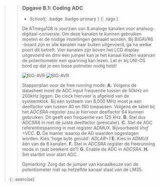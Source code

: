 >> ### Opgave B.1: Coding ADC
>>
>> - *School*{: .badge .badge-primary }
>>{: .tags }
>>
>> De ATmega128 is voorzien van 8 analoge kanalen voor analoog-digitaal-conversie. Om deze kanalen te kunnen gebruiken moeten er de nodige instellingen gemaakt worden.
>> Bij BIGAVR6 –board zijn er alle kanalen naar buiten uitgevoerd, ga na welke poort dit betreft. Vier kanalen zijn boven het LCD display uitgevoerd en dmv een jumper kan je het kanaal kiezen waarvan de potentiometer een spanning kan lezen.
>> Let er bij UNI-DS bord op dat je een losse potmeter nodig hebt!
>>
>> ![BIG-AVR](exercises/images/adc-bigavr.jpg)
>> ![BIG-AVR](exercises/images/schema-adc.png)
>>
>> Stappenplan voor de free running mode:
>> **A.** Volgens de datasheet moet de ADC input frequentie tussen de 50kHz en 200kHz liggen. De clock hiervoor is afgeleid van de systeemklok. Bij een systeem van 8,000 MHz moet je een deelfactor van tussen 40 en 160 toepassen. Volgens de tabel  bij het *ADCSRA*-register zou je hiervoor deelfactor 64 kunnen gebruiken. Dit geeft een frequentie van 125 kHz.
>> **B.** Stel dus *ADCSRA* in met de juiste deelfactor (prescaler).
>> **C.** Stel de ADC referentiespanning in met register *ADMUX*.  Bijvoorbeeld *Vref =VCC*.
>> **D.** De manier waarop de AD waarden opgeslagen worden. Kies 'hoge byte gevuld’: *ADLAR=1*
>> **E.** Kies in *ADMUX* één van de 8 kanalen.
>> **F.** Stel in *ADCSRA* register de freerunning mode in (wat betekent dit?)
>> **G.** Enable de ADC in *ADCSRA*.
>> **H.** Set startbit voor start ADC.
>>
>> Opmerking: Zorg dat de jumper van kanaalkeuze van de potentiometer niet op hetzelfde kanaal staat van de LM35.
>>
>{: .exercise}
